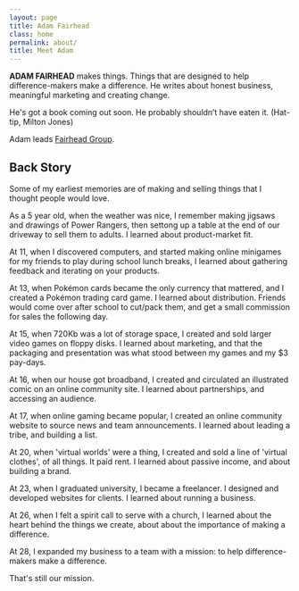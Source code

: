 ```yaml
---
layout: page
title: Adam Fairhead
class: home
permalink: about/
title: Meet Adam
---
```

**ADAM FAIRHEAD** makes things. Things that are designed to help difference-makers make a difference. He writes about honest business, meaningful marketing and creating change.

He's got a book coming out soon. He probably shouldn’t have eaten it. (Hat-tip, Milton Jones)

Adam leads [Fairhead Group](http://fairhead.net).

## Back Story

Some of my earliest memories are of making and selling things that I thought people would love.

As a 5 year old, when the weather was nice, I remember making jigsaws and drawings of Power Rangers, then settong up a table at the end of our driveway to sell them to adults. I learned about product-market fit.

At 11, when I discovered computers, and started making online minigames for my friends to play during school lunch breaks, I learned about gathering feedback and iterating on your products.

At 13, when Pokémon cards became the only currency that mattered, and I created a Pokémon trading card game. I learned about distribution. Friends would come over after school to cut/pack them, and get a small commission for sales the following day.

At 15, when 720Kb was a lot of storage space, I created and sold larger video games on floppy disks. I learned about marketing, and that the packaging and presentation was what stood between my games and my $3 pay-days.

At 16, when our house got broadband, I created and circulated an illustrated comic on an online community site. I learned about partnerships, and accessing an audience.

At 17, when online gaming became popular, I created an online community website to source news and team announcements. I learned about leading a tribe, and building a list.

At 20, when 'virtual worlds' were a thing, I created and sold a line of 'virtual clothes', of all things. It paid rent. I learned about passive income, and about building a brand.

At 23, when I graduated university, I became a freelancer. I designed and developed websites for clients. I learned about running a business.

At 26, when I felt a spirit call to serve with a church, I learned about the heart behind the things we create, about about the importance of making a difference.

At 28, I expanded my business to a team with a mission: to help difference-makers make a difference.

That's still our mission.

